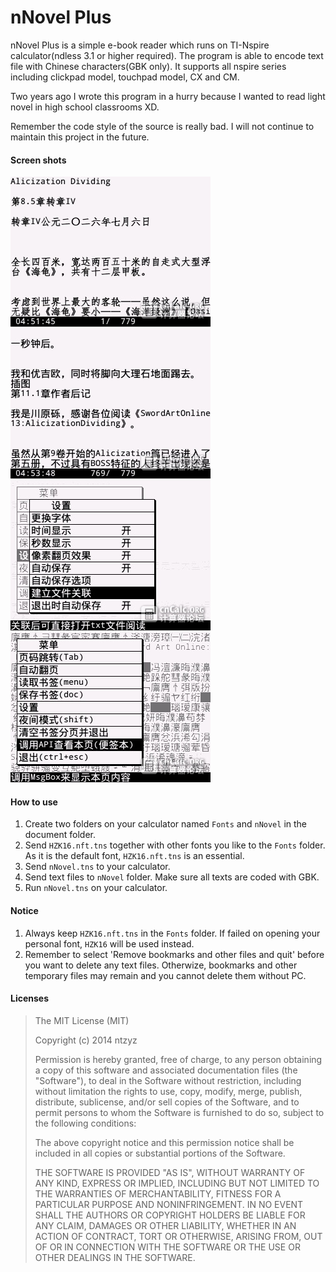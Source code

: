 nNovel Plus
===========

nNovel Plus is a simple e-book reader which runs on TI-Nspire calculator(ndless 3.1 or higher required). The program is able to encode text file with Chinese characters(GBK only). It supports all nspire series including clickpad model, touchpad model, CX and CM.

Two years ago I wrote this program in a hurry because I wanted to read light novel in high school classrooms XD.

Remember the code style of the source is really bad. I will not continue to maintain this project in the future.

#### Screen shots
![Screen1](./screenshots/1.jpg)  
![Screen2](./screenshots/2.jpg)  
![Screen3](./screenshots/3.jpg)  
![Screen4](./screenshots/4.jpg)  

#### How to use
1. Create two folders on your calculator named `Fonts` and `nNovel` in the document folder.
2. Send `HZK16.nft.tns` together with other fonts you like to the `Fonts` folder. As it is the default font, `HZK16.nft.tns` is an essential.
3. Send `nNovel.tns` to your calculator.
4. Send text files to `nNovel` folder. Make sure all texts are coded with GBK.
5. Run `nNovel.tns` on your calculator.

#### Notice
1. Always keep `HZK16.nft.tns` in the `Fonts` folder. If failed on opening your personal font, `HZK16` will be used instead.
2. Remember to select 'Remove bookmarks and other files and quit' before you want to delete any text files. Otherwize, bookmarks and other temporary files may remain and you cannot delete them without PC.

#### Licenses
>The MIT License (MIT)
>
>Copyright (c) 2014 ntzyz
>
>Permission is hereby granted, free of charge, to any person obtaining a copy
>of this software and associated documentation files (the "Software"), to deal
>in the Software without restriction, including without limitation the rights
>to use, copy, modify, merge, publish, distribute, sublicense, and/or sell
>copies of the Software, and to permit persons to whom the Software is
>furnished to do so, subject to the following conditions:
>
>The above copyright notice and this permission notice shall be included in
>all copies or substantial portions of the Software.
>
>THE SOFTWARE IS PROVIDED "AS IS", WITHOUT WARRANTY OF ANY KIND, EXPRESS OR
>IMPLIED, INCLUDING BUT NOT LIMITED TO THE WARRANTIES OF MERCHANTABILITY,
>FITNESS FOR A PARTICULAR PURPOSE AND NONINFRINGEMENT. IN NO EVENT SHALL THE
>AUTHORS OR COPYRIGHT HOLDERS BE LIABLE FOR ANY CLAIM, DAMAGES OR OTHER
>LIABILITY, WHETHER IN AN ACTION OF CONTRACT, TORT OR OTHERWISE, ARISING FROM,
>OUT OF OR IN CONNECTION WITH THE SOFTWARE OR THE USE OR OTHER DEALINGS IN
>THE SOFTWARE.
